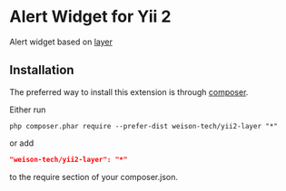 Alert Widget for Yii 2
======================
Alert widget based on [layer](https://github.com/sentsin/layer)


Installation 
------------

The preferred way to install this extension is through [composer](http://getcomposer.org/download/).

Either run

```
php composer.phar require --prefer-dist weison-tech/yii2-layer "*"
```

or add

```json
"weison-tech/yii2-layer": "*"
```

to the require section of your composer.json.
